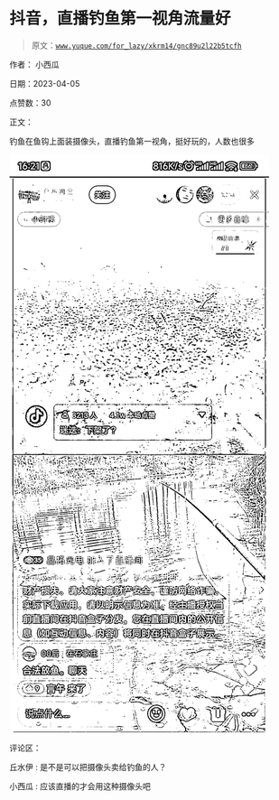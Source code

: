 # 抖音，直播钓鱼第一视角流量好

> 原文：[`www.yuque.com/for_lazy/xkrm14/gnc89u2l22b5tcfh`](https://www.yuque.com/for_lazy/xkrm14/gnc89u2l22b5tcfh)

作者： 小西瓜

日期：2023-04-05

点赞数：30

正文：

钓鱼在鱼钩上面装摄像头，直播钓鱼第一视角，挺好玩的，人数也很多

![](img/925de1fc01f38efb60805c62659eadb8.png)

评论区：

丘水伊 : 是不是可以把摄像头卖给钓鱼的人？

小西瓜 : 应该直播的才会用这种摄像头吧




